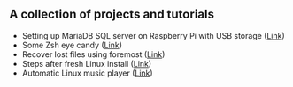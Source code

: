 ## A collection of projects and tutorials

- Setting up MariaDB SQL server on Raspberry Pi with USB storage ([Link](https://github.com/lundquist-ecology-lab/tutorials/blob/main/rpi_mariadb.md)) 
- Some Zsh eye candy ([Link](https://github.com/lundquist-ecology-lab/tutorials/blob/main/zsh_prompt.md))
- Recover lost files using foremost ([Link](https://github.com/lundquist-ecology-lab/tutorials/blob/main/foremost.md))
- Steps after fresh Linux install ([Link](https://github.com/lundquist-ecology-lab/tutorials/blob/main/fresh_install_steps.md))
- Automatic Linux music player ([Link](https://github.com/lundquist-ecology-lab/tutorials/blob/main/music_player.md))
